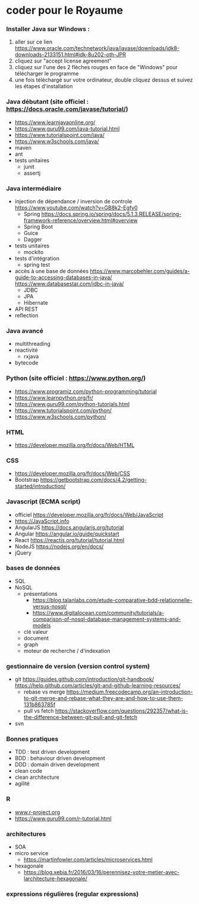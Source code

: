 # coder pour le Royaume

### Installer Java sur Windows : 
1. aller sur ce lien https://www.oracle.com/technetwork/java/javase/downloads/jdk8-downloads-2133151.html#jdk-8u202-oth-JPR
1. cliquez sur "accept license agreement"
1. cliquez sur l'une des 2 flèches rouges en face de "Windows" pour télécharger le programme
1. une fois téléchargé sur votre ordinateur, double cliquez dessus et suivez les étapes d'installation

### Java débutant (site officiel : https://docs.oracle.com/javase/tutorial/)
* https://www.learnjavaonline.org/
* https://www.guru99.com/java-tutorial.html
* https://www.tutorialspoint.com/java/
* https://www.w3schools.com/java/
* maven
* ant
* tests unitaires
  * junit
  * assertj

### Java intermédiaire
* injection de dépendance / inversion de controle  https://www.youtube.com/watch?v=GB8k2-Egfv0
  * Spring https://docs.spring.io/spring/docs/5.1.3.RELEASE/spring-framework-reference/overview.html#overview
  * Spring Boot
  * Guice
  * Dagger
* tests unitaires
  * mockito
* tests d'intégration
  * spring test
* accès à une base de données https://www.marcobehler.com/guides/a-guide-to-accessing-databases-in-java/ https://www.databasestar.com/jdbc-in-java/
  * JDBC
  * JPA
  * Hibernate
* API REST
* reflection

### Java avancé
* multithreading
* reactivité
  * rxjava
* bytecode

### Python (site officiel : https://www.python.org/)
* https://www.programiz.com/python-programming/tutorial 
* https://www.learnpython.org/fr/
* https://www.guru99.com/python-tutorials.html
* https://www.tutorialspoint.com/python/
* https://www.w3schools.com/python/

### HTML
* https://developer.mozilla.org/fr/docs/Web/HTML

### CSS
* https://developer.mozilla.org/fr/docs/Web/CSS
* Bootstrap https://getbootstrap.com/docs/4.2/getting-started/introduction/

### Javascript (ECMA script)
* officiel https://developer.mozilla.org/fr/docs/Web/JavaScript
* https://JavaScript.info
* AngularJS https://docs.angularjs.org/tutorial
* Angular https://angular.io/guide/quickstart
* React https://reactjs.org/tutorial/tutorial.html
* NodeJS https://nodejs.org/en/docs/
* jQuery

### bases de données
* SQL
* NoSQL 
  * présentations 
    * https://blog.talanlabs.com/etude-comparative-bdd-relationnelle-versus-nosql/
    * https://www.digitalocean.com/community/tutorials/a-comparison-of-nosql-database-management-systems-and-models
  * clé valeur
  * document
  * graph
  * moteur de recherche / d'indexation

### gestionnaire de version (version control system)
* git https://guides.github.com/introduction/git-handbook/ https://help.github.com/articles/git-and-github-learning-resources/
  * rebase vs merge https://medium.freecodecamp.org/an-introduction-to-git-merge-and-rebase-what-they-are-and-how-to-use-them-131b863785f
  * pull vs fetch https://stackoverflow.com/questions/292357/what-is-the-difference-between-git-pull-and-git-fetch
* svn

### Bonnes pratiques
* TDD : test driven development
* BDD : behaviour driven development
* DDD : domain driven development
* clean code
* clean architecture
* agilité

### R
* www.r-project.org
* https://www.guru99.com/r-tutorial.html 

### architectures
* SOA
* micro service
  * https://martinfowler.com/articles/microservices.html
* hexagonale 
  * https://blog.xebia.fr/2016/03/16/perennisez-votre-metier-avec-larchitecture-hexagonale/

### expressions régulières (regular expressions)
